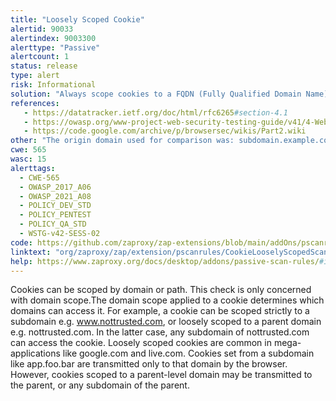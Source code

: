 ```yaml
---
title: "Loosely Scoped Cookie"
alertid: 90033
alertindex: 9003300
alerttype: "Passive"
alertcount: 1
status: release
type: alert
risk: Informational
solution: "Always scope cookies to a FQDN (Fully Qualified Domain Name)."
references:
   - https://datatracker.ietf.org/doc/html/rfc6265#section-4.1
   - https://owasp.org/www-project-web-security-testing-guide/v41/4-Web_Application_Security_Testing/06-Session_Management_Testing/02-Testing_for_Cookies_Attributes.html
   - https://code.google.com/archive/p/browsersec/wikis/Part2.wiki
other: "The origin domain used for comparison was: subdomain.example.com name=value "
cwe: 565
wasc: 15
alerttags: 
  - CWE-565
  - OWASP_2017_A06
  - OWASP_2021_A08
  - POLICY_DEV_STD
  - POLICY_PENTEST
  - POLICY_QA_STD
  - WSTG-v42-SESS-02
code: https://github.com/zaproxy/zap-extensions/blob/main/addOns/pscanrules/src/main/java/org/zaproxy/zap/extension/pscanrules/CookieLooselyScopedScanRule.java
linktext: "org/zaproxy/zap/extension/pscanrules/CookieLooselyScopedScanRule.java"
help: https://www.zaproxy.org/docs/desktop/addons/passive-scan-rules/#id-90033
---
```

Cookies can be scoped by domain or path. This check is only concerned with domain scope.The domain scope applied to a cookie determines which domains can access it. For example, a cookie can be scoped strictly to a subdomain e.g. www.nottrusted.com, or loosely scoped to a parent domain e.g. nottrusted.com. In the latter case, any subdomain of nottrusted.com can access the cookie. Loosely scoped cookies are common in mega-applications like google.com and live.com. Cookies set from a subdomain like app.foo.bar are transmitted only to that domain by the browser. However, cookies scoped to a parent-level domain may be transmitted to the parent, or any subdomain of the parent.
